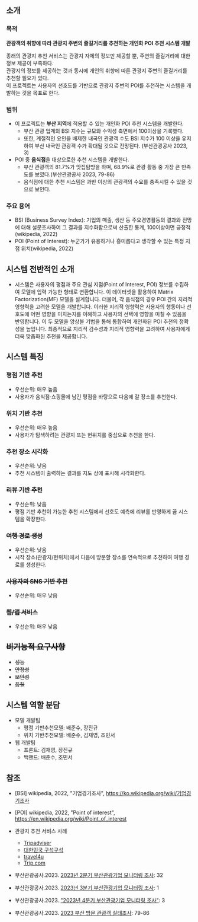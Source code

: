 ## 소개
### 목적
**관광객의 취향에 따라 관광지 주변의 즐길거리를 추천하는 개인화 POI 추천 시스템 개발**

종래의 관광지 추천 서비스는 관광지 자체의 정보만 제공할 뿐, 주변의 즐길거리에 대한 정보 제공이 부족하다.    
관광지의 정보를 제공하는 것과 동시에 개인의 취향에 따른 관광지 주변의 즐길거리를 추천할 필요가 있다.   
이 프로젝트는 사용자의 선호도를 기반으로 관광지 주변의 POI를 추천하는 시스템을 개발하는 것을 목표로 한다.

### 범위
- 이 프로젝트는 **부산 지역**에 적용할 수 있는 개인화 POI 추천 시스템을 개발한다.
  - 부산 관광 업계의 BSI 지수는 규모와 수익성 측면에서 100이상을 기록했다.
  - 또한, 계절적인 요인을 배제한 내국인 관광객 수도 BSI 지수가 100 이상을 유지하여 부산 내국인 관광객 수가 확대될 것으로 전망된다. (부산관광공사 2023, 3)
- POI 중 **음식점**을 대상으로한 추천 시스템을 개발한다. 
  - 부산 관광객의 81.7%가 맛집탐방을 하며, 68.9%로 관광 활동 중 가장 큰 만족도를 보였다.(부산관광공사 2023, 79-86)
  - 음식점에 대한 추천 시스템은 과반 이상의 관광객의 수요를 충족시킬 수 있을 것으로 보인다.

### 주요 용어
- BSI (Business Survey Index): 기업의 매출, 생산 등 주요경영활동의 결과와 전망에 대해 설문조사하여 그 결과를 지수화함으로써 산출한 통계, 100이상이면 긍정적 (wikipedia, 2022)
- POI (Point of Interest): 누군가가 유용하거나 흥미롭다고 생각할 수 있는 특정 지점 위치(wikipedia, 2022)

## 시스템 전반적인 소개
  - 시스템은 사용자의 평점과 주요 관심 지점(Point of Interest, POI) 정보를 수집하여 모델에 입력 가능한 형태로 변환합니다. 이 데이터셋을 활용하여 Matrix Factorization(MF) 모델을 설계합니다. 더불어, 각 음식점의 경우 POI 간의 지리적 영향력을 고려한 모델을 개발합니다. 이러한 지리적 영향력은 사용자의 행동이나 선호도에 어떤 영향을 미치는지를 이해하고 사용자의 선택에 영향을 미칠 수 있음을 반영합니다. 이 두 모델을 앙상블 기법을 통해 통합하여 개인화된 POI 추천의 정확성을 높입니다. 최종적으로 지리적 감수성과 지리적 영향력을 고려하여 사용자에게 더욱 맞춤화된 추천을 제공합니다.

## 시스템 특징
### 평점 기반 추천
  - 우선순위: 매우 높음
  - 사용자가 음식점·쇼핑몰에 남긴 평점을 바탕으로 다음에 갈 장소를 추천한다.
### 위치 기반 추천
  - 우선순위: 매우 높음
  - 사용자가 탐색하려는 관광지 또는 현위치를 중심으로 추천을 한다.
### 추천 장소 시각화
  - 우선순위: 낮음
  - 추천 시스템이 출력하는 결과를 지도 상에 표시해 시각화한다.

### ~~리뷰 기반 추천~~
  - 우선순위: 낮음
  - 평점 기반 추천이 가능한 추천 시스템에서 선호도 예측에 리뷰를 반영하게 끔 시스템을 확장한다.
### ~~여행 경로 생성~~
  - 우선순위: 낮음
  - 시작 장소(관광지/현위치)에서 다음에 방문할 장소를 연속적으로 추천하여 여행 경로를 생성한다.
  
### ~~사용자의 SNS 기반 추천~~
  - 우선순위: 매우 낮음
### ~~웹/앱 서비스~~
  - 우선순위: 매우 낮음


## ~~비기능적 요구사항~~
-  ~~성능~~
- ~~안정성~~
- ~~보안성~~
- ~~품질~~


## 시스템 역할 분담
 - 모델 개발팀
   - 평점 기반추천모델: 배준수, 장진규
   - 위치 기반추천모델: 배준수, 김재영, 조민서
 - 웹 개발팀
   - 프론트: 김재영, 장진규
   - 백앤드: 배준수, 조민서

## 참조
- [BSI] wikipedia, 2022, "기업경기조사", https://ko.wikipedia.org/wiki/기업경기조사
- [POI] wikipedia, 2022, "Point of interest", https://en.wikipedia.org/wiki/Point_of_interest

- 관광지 추천 서비스 사례
  - [Tripadviser](https://www.tripadvisor.co.kr)
  - [대한민국 구석구석](https://korean.visitkorea.or.kr/main/main.do)
  - [travel4u](https://travel4u.naver.com)
  - [Trip.com](https://kr.trip.com/travel-guide)
  
- 부산관광공사.2023. [2023년 2분기 부산관광기업 모니터링 조사](https://bto.or.kr/kor/CMS/Board/Board.do?mCode=MN102&page=2&mode=view&mgr_seq=92&board_seq=3384): 32
- 부산관광공사.2023. [2023년 3분기 부산관광기업 모니터링 조사](https://bto.or.kr/kor/CMS/Board/Board.do?mCode=MN102&mode=view&mgr_seq=92&board_seq=3611): 1
- 부산관광공사.2023. ["2023년 4분기 부산관광기업 모니터링 조사"](https://bto.or.kr/kor/CMS/Board/Board.do?mCode=MN102&mode=view&mgr_seq=92&board_seq=3774): 3
- 부산관광공사.2023. [2023 부산 방문 관광객 실태조사](https://bto.or.kr/kor/CMS/Board/Board.do?mCode=MN102&mode=view&mgr_seq=92&board_seq=3787): 79-86